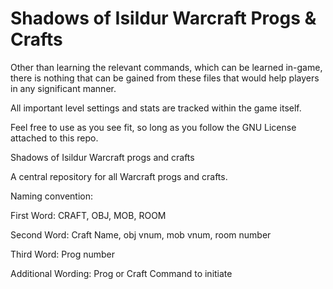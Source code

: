 Shadows of Isildur Warcraft Progs & Crafts
=====

Other than learning the relevant commands, which can be learned in-game, there is nothing that can be gained from these
files that would help players in any significant manner.

All important level settings and stats are tracked within the game itself.

Feel free to use as you see fit, so long as you follow the GNU License attached to this repo.

Shadows of Isildur Warcraft progs and crafts

A central repository for all Warcraft progs and crafts.

Naming convention:

First Word: CRAFT, OBJ, MOB, ROOM

Second Word: Craft Name, obj vnum, mob vnum, room number

Third Word: Prog number

Additional Wording: Prog or Craft Command to initiate

